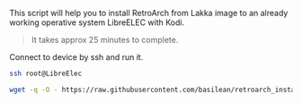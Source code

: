 This script will help you to install RetroArch from Lakka image to an already working operative system LibreELEC with Kodi.

> It takes approx 25 minutes to complete.

Connect to device by ssh and run it.
```bash
ssh root@LibreElec

wget -q -O - https://raw.githubusercontent.com/basilean/retroarch_install/refs/heads/main/retroarch_install.sh | bash
```

